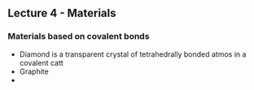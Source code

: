 ## Lecture 4 - Materials

### Materials based on covalent bonds
* Diamond
	is a transparent crystal of tetrahedrally bonded atmos in a covalent catt
* Graphite
* 